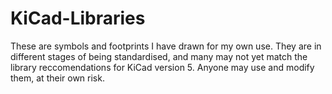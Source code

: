 # KiCad-Libraries
These are symbols and footprints I have drawn for my own use. They are in different stages of being standardised, and many may not yet match the library reccomendations for KiCad version 5. Anyone may use and modify them, at their own risk.
